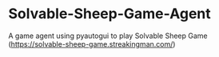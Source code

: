 # Solvable-Sheep-Game-Agent
A game agent using pyautogui to play Solvable Sheep Game (https://solvable-sheep-game.streakingman.com/)
